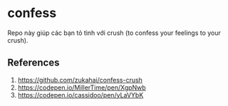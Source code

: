 # confess

Repo này giúp các bạn tỏ tình với crush (to confess your feelings to your crush).

## References
1. https://github.com/zukahai/confess-crush
2. https://codepen.io/MillerTime/pen/XgpNwb
3. https://codepen.io/cassidoo/pen/yLaVYbK
